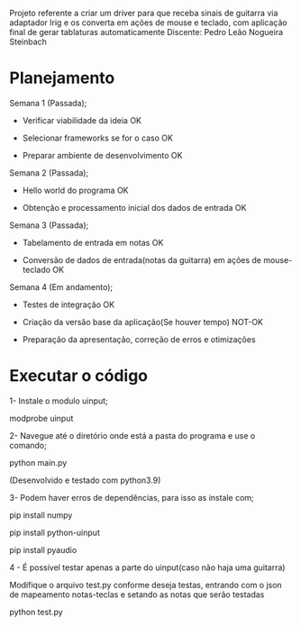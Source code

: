 Projeto referente a criar um driver para que receba sinais de guitarra via adaptador Irig e os converta em ações de mouse e teclado, com aplicação final de gerar tablaturas automaticamente
Discente: Pedro Leão Nogueira Steinbach

# Planejamento

Semana 1 (Passada);

  -  Verificar viabilidade da ideia  OK

  -  Selecionar frameworks se for o caso  OK

  -  Preparar ambiente de desenvolvimento  OK

Semana 2 (Passada);

  - Hello world do programa  OK

  - Obtenção e processamento inicial dos dados de entrada  OK

Semana 3 (Passada);

  - Tabelamento de entrada em notas  OK

  - Conversão de dados de entrada(notas da guitarra) em ações de mouse-teclado  OK

Semana 4 (Em andamento);

  - Testes de integração  OK

  - Criação da versão base da aplicação(Se houver tempo)  NOT-OK

  - Preparação da apresentação, correção de erros e otimizações  

# Executar o código

1- Instale o modulo uinput;

  modprobe uinput

2- Navegue até o diretório onde está a pasta do programa e use o comando;
  
  python main.py

  (Desenvolvido e testado com python3.9)

3- Podem haver erros de dependências, para isso as instale com;

  pip install numpy

  pip install python-uinput

  pip install pyaudio

4 - É possível testar apenas a parte do uinput(caso não haja uma guitarra)

  Modifique o arquivo test.py conforme deseja testas, entrando com o json de mapeamento notas-teclas e setando as notas que serão testadas

  python test.py
  
  
